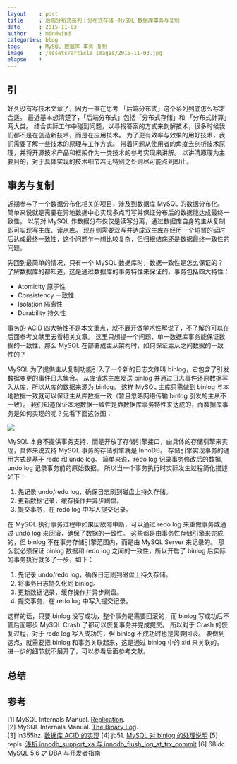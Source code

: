 ```yaml
---
layout    : post
title     : 后端分布式系列：分布式存储－MySQL 数据库事务与复制
date      : 2015-11-03
author    : mindwind
categories: blog
tags      : MySQL 数据库 事务 复制
image     : /assets/article_images/2015-11-03.jpg
elapse    :
---
```



## 引
好久没有写技术文章了，因为一直在思考 「后端分布式」这个系列到底怎么写才合适。
最近基本想清楚了，「后端分布式」包括「分布式存储」和 「分布式计算」两大类。
结合实际工作中碰到问题，以寻找答案的方式来剖解技术，很多时候我们都不是在创造新技术，而是在应用技术。
为了更有效率与效果的用好技术，我们需要了解一些技术的原理与工作方式。
带着问题从使用者的角度去剖析技术原理，并将开源技术产品和框架作为一类技术的参考实现来讲解。
以讲清原理为主要目的，对于具体实现的技术细节若无特别之处则尽可能点到即止。


## 事务与复制
近期参与了一个数据分布化相关的项目，涉及到数据库 MySQL 的数据分布化。
简单来说就是需要在异地数据中心实现多点可写并保证分布后的数据能达成最终一致性。
以前对 MySQL 作数据分布仅仅是读写分离，通过数据库自身的主从复制即可实现写主库、读从库。
现在则需要双写并达成双主库在经历一个短暂的延时后达成最终一致性，这个问题乍一想比较复杂，但归根结底还是数据最终一致性的问题。

先回到最简单的情况，只有一个 MySQL 数据库时，数据一致性是怎么保证的？
了解数据库的都知道，这是通过数据库的事务特性来保证的，事务包括四大特性：

  - Atomicity 原子性
  - Consistency 一致性
  - Isolation 隔离性
  - Durability 持久性

事务的 ACID 四大特性不是本文重点，就不展开做学术性解说了，不了解的可以在后面参考文献里去看相关文章。
这里只想提一个问题，单一数据库事务能保证数据的一致性，那么 MySQL 在部署成主从架构时，如何保证主从之间数据的一致性的？

MySQL 为了提供主从复制功能引入了一个新的日志文件叫 binlog，它包含了引发数据变更的事件日志集合。
从库请求主库发送 binlog 并通过日志事件还原数据写入从库，所以从库的数据来源为 binlog。
这样 MySQL 主库只需做到 binlog 与本地数据一致就可以保证主从库数据一致（暂且忽略网络传输 binlog 引发的主从不一致）。
我们知道保证本地数据一致性是靠数据库事务特性来达成的，而数据库事务是如何实现的呢？先看下面这张图：

![](/assets/article_images/2015-11-03-1.jpg)

MySQL 本身不提供事务支持，而是开放了存储引擎接口，由具体的存储引擎来实现，具体来说支持 MySQL 事务的存储引擎就是 InnoDB。
存储引擎实现事务的通用方式是基于 redo 和 undo log。
简单来说，redo log 记录事务修改后的数据, undo log 记录事务前的原始数据。
所以当一个事务执行时实际发生过程简化描述如下：

  1. 先记录 undo/redo log，确保日志刷到磁盘上持久存储。
  2. 更新数据记录，缓存操作并异步刷盘。
  3. 提交事务，在 redo log 中写入提交记录。

在 MySQL 执行事务过程中如果因故障中断，可以通过 redo log 来重做事务或通过 undo log 来回滚，确保了数据的一致性。
这些都是由事务性存储引擎来完成的，但 binlog 不在事务存储引擎范围内，而是由 MySQL Server 来记录的。
那么就必须保证 binlog 数据和 redo log 之间的一致性，所以开启了 binlog 后实际的事务执行就多了一步，如下：

  1. 先记录 undo/redo log，确保日志刷到磁盘上持久存储。
  2. 将事务日志持久化到 binlog。
  3. 更新数据记录，缓存操作并异步刷盘。
  4. 提交事务，在 redo log 中写入提交记录。

这样的话，只要 binlog 没写成功，整个事务是需要回滚的，而 binlog 写成功后不管后面哪步 MySQL Crash 了都可以恢复事务并完成提交。
所以对于 Crash 的恢复过程，对于 redo log 写入成功的，但 binlog 不成功时也是需要回滚。
要做到这点，就需要把 binlog 和事务关联起来，这是通过 binlog 中的 xid 来关联的。
进一步的细节就不展开了，可以参看后面参考文献。

## 总结

## 参考
[1] MySQL Internals Manual. [Replication](http://dev.mysql.com/doc/internals/en/replication.html).  
[2] MySQL Internals Manual. [The Binary Log](http://dev.mysql.com/doc/internals/en/binary-log.html).  
[3] in355hz. [数据库 ACID 的实现](http://in355hz.iteye.com/blog/2029963)
[4] jb51. [MySQL 对 binlog 的处理说明](http://www.jb51.net/article/27556.htm)
[5] repls. [浅析 innodb_support_xa 与 innodb_flush_log_at_trx_commit](http://www.2cto.com/database/201306/221413.html)
[6] 68idc. [MySQL 5.6 之 DBA 与开发者指南](http://www.68idc.cn/help/mysqldata/mysql/20150127191299.html)
